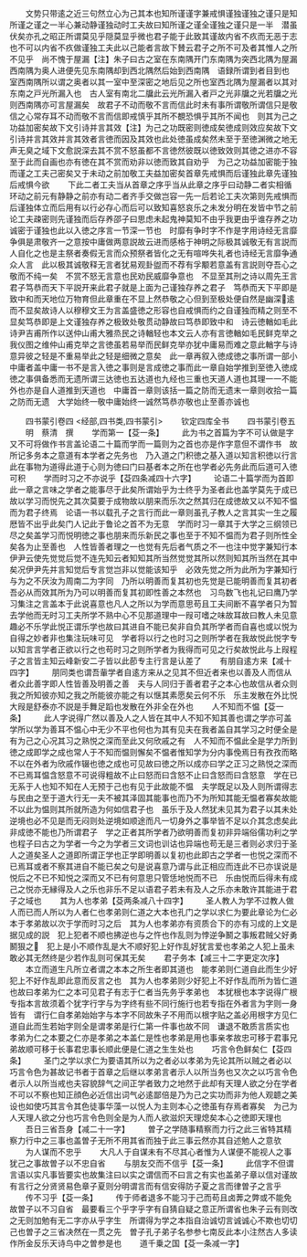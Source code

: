 <!-- { "loadSidebar": true } -->
　　文势只带逺之近三句然立心为己其本也知所谨谨字兼戒惧谨独谨独之谨只是知所谨之谨之一半心兼动静谨独动时工夫故曰知所谨之谨全谨独之谨只是一半　潜虽伏矣亦孔之昭正所谓莫见乎隠莫显乎微也君子能于此致其谨故内省不疚而无恶于志也不可以内省不疚做谨独工夫此以己能者言故下賛云君子之所不可及者其惟人之所不见乎　尚不愧于屋漏【注】朱子曰古之室在东南隅开门东南隅为突西北隅为屋漏西南隅为奥人进便先见东南隅却到西北隅然后始到西南隅　语録所谓到者目到也　室西南隅所以谓之奥者以其一室中至深密之地后见之所也室西北隅为屋漏者以其对东南之戸光所漏入也　古人室有南北二牖此云光所漏入者戸之光非牖之光若牖之光则西南隅亦可言屋漏矣　故君子不动而敬不言而信此时未有事所谓敬所谓信只是敬信之心常存耳不动而敬不言而信即戒慎乎其所不覩恐惧乎其所不闻也　则其为己之功益加密矣故下文引诗并言其效【注】为己之功既密则徳成矣徳成则效应矣故下文引诗并言其效并言其效者言徳而因及其效也此处徳虽成矣然未至于至徳渊微之地无声无臭之域下文愈説深去其不赏不怒虽都不言徳然彼既以徳致效则其徳之进亦不容至于此而自画也亦有徳在其不赏而劝非以徳而致其自劝乎　为己之功益加密能于独而谨之工夫己密矣又于未动之前加敬工夫益加密矣首章先戒惧而后谨独此章先谨独后戒惧今欲
　　下此二者工夫当从首章之序乎当从此章之序乎曰动静二者实相循环动之前元有静静之前亦有动二者齐手交做岂容一先一后若论工夫次第则先戒惧而后谨独体立而后用有以行必存心而后可以致知喜怒哀乐之未发分明在发皆中节之前论工夫疎密则先谨独而后存养邵子曰思虑未起鬼神莫知不由乎我更由乎谁存养之功诚密于谨独也此以入徳之序言一节深一节也　时靡有争时字不作是字用诗经无言靡争俱是肃敬齐一之意按中庸做两意説故云进而感格于神明之际极其诚敬无有言説而人自化之也是主祭者奏假无言而众预祭者皆化之无有喧哗失礼者也诗经无言靡争通众人言　此以极其诚敬释无言者犹易观卦盥而不荐有孚颙若意盖有言説则夺吾心之敬而不纯一矣　不赏不怒无言意也民劝民威靡争意也　不显至其刑之诗以周先王言君子笃恭而天下平説开来此君子就是上面为己谨独存养之君子　笃恭而天下平即是致中和而天地位万物育但此章重在不显上然恭敬之心但到至极处便自然是幽深逺而不显矣故诗人以穆穆文王为言盖盛徳之形容也自戒惧而约之自谨独而精之则至不显矣笃恭即是上文谨独存养之极致处敬贯动静故曰笃恭即致中和　诗云徳輶如毛此诗尹吉甫所作以送仲山甫大雅烝民之诗輶轻也本文云人亦有言徳輶如毛民鲜克举之我仪图之维仲山甫克举之言徳虽若易举而民鲜克举亦犹中庸易而难之意此輶字与诗意异彼之轻是不重易举此之轻是细微之意矣　此一章再叙入徳成徳之事所谓一部小中庸者盖中庸一书不是言入徳之事则是言成徳之事而此一章自始学推到至徳入徳成徳之事俱备悉而无遗所谓三达徳也五达道也九经也三重也天道人道也其理一一不能外也亦是自人道推到天道也　中庸首一章则该括一篇之防而无遗末一章则收拾一篇之防而无遗　大学始终一敬中庸始终一诚然笃恭亦敬也止至善亦诚也











　　四书蒙引卷四
<经部,四书类,四书蒙引>
　　钦定四库全书
　　四书蒙引卷五
　　明　蔡清　撰
　　学而第一【芟一条】
　　此为书之首篇为字不可认做是字又不可将做作书言盖论语二十篇而学而一篇则为之首也亦是作字意但不谓作书　故所记多务本之意道有本学者之先务也　乃入道之门积徳之基入道以知言积徳以行言此在事物为道得此道于心则为徳曰门曰基者本之所在也学者必先务此而后道可入徳可积
　　学而时习之不亦说乎【芟四条减四十六字】
　　论语二十篇学而为首即此一章之言味之学者之能事尽于此矣所谓始乎为士终乎为圣者此也盖学莫先于成已故以学习而悦先之其次莫要于成物故以朋来而乐次之然其归在成徳故又以不知不愠而为君子终焉　论语一书以载孔子之言行而此一章则虽孔子教人之言其实一生之履厯皆不出乎此矣门人记此于鲁论之首不为无意　学而时习一章其于大学之三纲领已尽之矣盖学习而悦明徳之事也朋来而乐新民之事也至于不知不愠而为君子则所性全矣各为止至善也　人性皆善者理之一也觉有先后者气质之不一也注中觉字兼知行本伊尹云使先觉觉后觉不连先知云者知知其所当然觉觉其所以然则知其所当然在其中矣况伊尹先并言知觉后专言觉岂非以觉能该知乎　必效先觉之所为此所为字兼知行与为之不厌汝为周南二为字同　乃所以明善而复其初也先觉是已能明善而复其初者吾必从而效其所为乃可以明善而复其初即性善之本然也　习鸟数飞也礼记曰鹰乃学习集注之言盖本于此说喜意也凡人之所以为学而意思苟且工夫间断不喜学者只为暂去学他而无时习工夫所学不熟中心不见那道理中一叚可嗜之味故耳故曰教人未见意趣必不乐学此悦正谓乐学也故曰其进自不能已矣非自负其所学者而自喜也或以悦为自得之妙者非也集注玩味可见　学者将以行之也时习之则所学者在我故悦此悦字专以知言言学者正欲以行之也苟时习之则所学者为我得而可见之行矣故悦此与上叚程子之言皆主知云峰新安二子皆以此莭专主行言是认差了
　　有朋自逺方来【减十四字】
　　朋同类也谓吾軰学者自逺方来从之见其不但近者来也以善及人而信从者众此善字即人性皆善及明善之善　夫与人同归于善者君子之本心也故信从者众则我之所知彼亦知之我之所能彼亦能之有以惬其素愿矣云何不乐　乐主发散在外比悦大叚是舒泰亦不説是手舞足蹈也发散在外非全在外也
　　人不知而不愠【芟一条】
　　此人字说得广然以善及人之人皆在其中人不知不知其善也谓之学亦可盖学所以学为善耳不愠心中无少不平也何也为其有见夫在我者盖自其学习之时便全是有为己之心况其习之熟悦之深而至此又何欣戚之有　人不知而不愠此全是学力所到徳之成即学之成也常人于不知而愠则懈矣不愠者惟知学为分内事俛焉日有孜孜而略不以在外者为欣戚作辍也徳之成也可见故曰徳之所以成亦曰学之正习之熟悦之深而不已焉耳愠含怒意不可说得粗故不止曰怒而曰含怒不止曰含怒而曰含怒意　学在已无系于人也知不知在人无预于己也有见于此故能不愠　夫学既足以及人则所谓得志与民由之至于道大行无一夫不被其泽固其能事也而乃不为所知其能无愠者寡矣故能不以此为愠则其所就所造为何如信君子也　虽乐于及人然犹未见其为君子以其未处逆境也必不见是而无闷则处逆境如顺途而凡一切身外之事举皆不足以介其念虑矣此非成徳不能也乃所谓君子　学之正者其所学者乃欲明善而复初非异端俗儒功利之学也程子曰古之为学者一今之为学者三文词也训诂也异端也苟无是三者则必求归于圣人之道矣圣人之道即所谓正学也正学即明善以复初也此即古之学者一也悦之深而不已焉耳或者不察其进自不能已矣之句是说喜意乃谓与此正相应而连此不已亦误说是悦后之不已不知悦之深而又不已有何意思只管恁地悦而不已　乐由悦而后得未有成己之悦亦无縁得及人之乐也非乐不足以语君子若未有及人之乐亦未敢许其能进于君子之域也
　　其为人也孝弟【芟两条减八十四字】
　　圣人教人为学不过教人做人而已而人所以为人者仁也孝弟则仁道之大本也孔门之学以求仁为要此章论为仁必本于孝弟故以次于学而时习之后　其为人也孝弟亦有资质合下的亦有习成的上文是据见成的説　犯上犯者不顺也拂逆也与之忤也作乱则为悖逆争鬭之事叛君贼父好勇鬭狠之　犯上是小不顺作乱是大不顺好犯上好作乱好犹言爱也孝弟之人犯上虽未敢必其无然终是少若作乱则可保其无矣
　　君子务本【减三十二字更定次序】
　　本立而道生凡所立者谓之本本之所生者即其道也　能孝弟则仁道自此而生少好犯上不好作乱即此意而反言之也　其为人也孝弟则少好犯上不好作乱而所为皆仁道也故曰孝弟为仁之本可见君子有志于仁者当先务乎孝弟也　本犹根也本字说得广根专指本言故须着个犹字行字与为字终有些不同行施行也若专指在外者言为字则一身皆有　谓行仁自孝弟始始字与本字不同故朱子不用而以根字贴之盖必用根字方见仁道自此而生若始字则全是谓孝弟是行仁第一件事也故不同　谦退不敢质言质实也　孝弟为仁之本要之仁亦是孝弟之本盖仁是性也孝弟是用也事亲孝故忠可移于君事兄弟故顺可移于长事君忠事长顺此便是仁道之生生处也
　　巧言令色鲜矣仁【芟四条】
　　圣门之学以求仁为要语其所以为之者必以孝弟为先论其所以贼之者必以巧言令色为甚故记书者于首章之后继以孝弟言者示人以所当务也又次之以巧言令色者示人以所当戒也夫容貌辞气之间正学者致力之地然于此却有天理人欲之分在学者不可以不察也知正顔色必近信出词气必逺鄙倍是乃为己之实功而非为他人观聼之美设也如使巧其言令其色徒事华藻一以悦人为主则本心之徳虽有存焉者寡矣　为己为人天理人欲之分也巧言令色则全是为人而人欲滋炽天理熄矣本心之徳即天理也
　　吾日三省吾身【减二十一字】
　　曽子之学随事精察而力行之此三省特其精察力行中之三事也盖曽子无所不用其省而独于此三事云然亦其自述勉人之意欤
　　为人谋而不忠乎
　　大凡人于自谋未有不尽其心者惟为人谋便不能视人之事犹己之事故曽子以不忠自省
　　与朋友交而不信乎【芟一条】
　　此信字不但谓言语以实凡事皆要实也故集注曰以实之谓信而不曰言之有实也盖弟子章以信对谨故有言行之分贤贤易色章子夏则分明谓言而有信安得防子夏之言而律曽子之言乎
　　传不习乎【芟一条】
　　传于师者退多不能习于己而苟且卤莾之弊或不能免故曽子以不习自省　最要看三个乎字乎字有自猜自疑之意正所谓省也朱子云有则改之无则加勉有无二字亦从乎字生　所谓得为学之本指自治诚切言诚诚心不欺也切切己也曽子之三省决然在一贯之先　曽子孔子弟子名参参七南反此本小注然古人多读作所金反乐天诗鸟中之曽参是也
　　道千乗之国【芟一条减一字】
